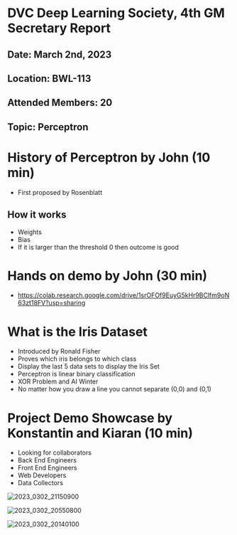 # DVC Deep Learning Society, 4th GM Secretary Report
## Date: March 2nd, 2023
## Location: BWL-113
## Attended Members: 20
## Topic: Perceptron

# History of Perceptron by John (10 min)
- First proposed by Rosenblatt
## How it works
- Weights
- Bias 
- If it is larger than the threshold 0 then outcome is good
# Hands on demo by John (30 min)
- https://colab.research.google.com/drive/1srOFOf9EuyG5kHr9BClfm9oN63zt18FV?usp=sharing
# What is the Iris Dataset
- Introduced by Ronald Fisher
- Proves which iris belongs to which class
- Display the last 5 data sets to display the Iris Set
- Perceptron is linear binary classification
- XOR Problem and AI Winter
- No matter how you draw a line you cannot separate (0,0) and (0,1)
# Project Demo Showcase by Konstantin and Kiaran (10 min)
- Looking for collaborators
- Back End Engineers
- Front End Engineers
- Web Developers
- Data Collectors

![2023_0302_21150900](https://user-images.githubusercontent.com/80879010/222986846-bd9a3529-06e4-409d-a670-cdefa38e7555.jpg)

![2023_0302_20550800](https://user-images.githubusercontent.com/80879010/222986853-263203ba-c2d4-4c6a-bd64-898a0160a74e.jpg)

![2023_0302_20140100](https://user-images.githubusercontent.com/80879010/222986856-34c3c35d-a44a-4c00-8936-5f292e60a9f0.jpg)
